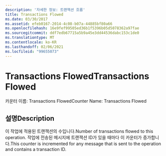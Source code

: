 ```yaml
---
description: '자세한 정보: 트랜잭션 흐름'
title: Transactions Flowed
ms.date: 03/30/2017
ms.assetid: efeb0167-2014-4c08-b07a-44885bf80a66
ms.openlocfilehash: 16e9fef99505ed36b1f5396b05d5078362a97fae
ms.sourcegitcommit: ddf7edb67715a5b9a45e3dd44536dabc153c1de0
ms.translationtype: MT
ms.contentlocale: ko-KR
ms.lasthandoff: 02/06/2021
ms.locfileid: "99655073"
---
```

# <a name="transactions-flowed"></a><span data-ttu-id="e35fb-103">Transactions Flowed</span><span class="sxs-lookup"><span data-stu-id="e35fb-103">Transactions Flowed</span></span>

<span data-ttu-id="e35fb-104">카운터 이름: Transactions Flowed</span><span class="sxs-lookup"><span data-stu-id="e35fb-104">Counter Name: Transactions Flowed</span></span>  
  
## <a name="description"></a><span data-ttu-id="e35fb-105">설명</span><span class="sxs-lookup"><span data-stu-id="e35fb-105">Description</span></span>  

 <span data-ttu-id="e35fb-106">이 작업에 적용된 트랜잭션의 수입니다.</span><span class="sxs-lookup"><span data-stu-id="e35fb-106">Number of transactions flowed to this operation.</span></span> <span data-ttu-id="e35fb-107">작업에 전송된 메시지에 트랜잭션 ID가 있을 때마다 이 카운터가 증가합니다.</span><span class="sxs-lookup"><span data-stu-id="e35fb-107">This counter is incremented for any message that is sent to the operation and contains a transaction ID.</span></span>
